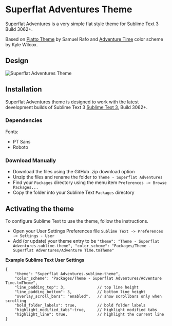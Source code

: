 # Superflat Adventures Theme

 Superflat Adventures is a very simple flat style theme for Sublime Text 3 Build 3062+.

Based on [Piatto Theme](https://github.com/samuelrafo/piatto) by Samuel Rafo and [Adventure Time](https://github.com/wilcoxky/Adventure_Time.tmTheme) color scheme by Kyle Wilcox.

## Design

![Superflat Adventures Theme]()

## Installation

Superflat Adventures theme is designed to work with the latest development builds of Sublime Text 3 [Sublime Text 3](https://www.sublimetext.com/3), Build 3062+.

### Dependencies

Fonts:

* PT Sans
* Roboto

### Download Manually

* Download the files using the GitHub .zip download option
* Unzip the files and rename the folder to `Theme - Superflat Adventures`
* Find your `Packages` directory using the menu item  `Preferences -> Browse Packages...`
* Copy the folder into your Sublime Text `Packages` directory

## Activating the theme

To configure Sublime Text to use the theme, follow the instructions.

* Open your User Settings Preferences file `Sublime Text -> Preferences -> Settings - User`
* Add (or update) your theme entry to be `"theme": "Theme - Superflat Adventures.sublime-theme",
"color_scheme": "Packages/Theme - Superflat Adventures/Adventure Time.tmTheme"`

**Example Sublime Text User Settings**

    {
        "theme": "Superflat Adventures.sublime-theme",
		"color_scheme": "Packages/Theme - Superflat Adventures/Adventure Time.tmTheme",
		"line_padding_top": 3,				// top line height
		"line_padding_bottom": 3,			// bottom line height
		"overlay_scroll_bars": "enabled",	// show scrollbars only when scrolling
		"bold_folder_labels": true,			// bold folder labels
		"highlight_modified_tabs":true,		// highlight modified tabs
		"highlight_line": true,				// highlight the current line
    }